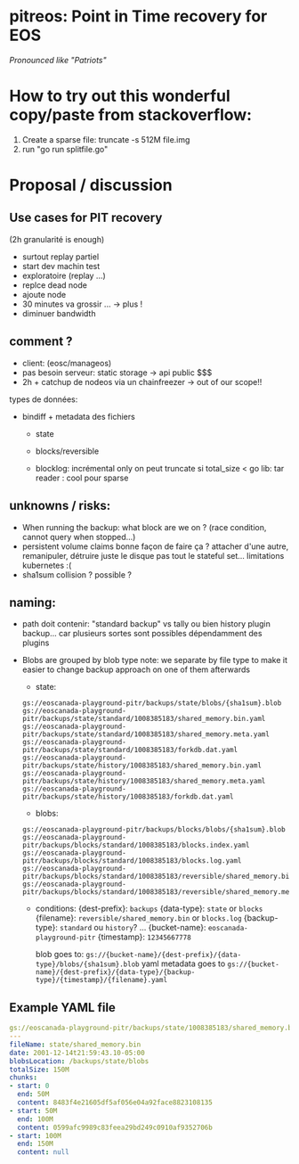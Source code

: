 # pitreos: Point in Time recovery for EOS
_Pronounced like "Patriots"_

# How to try out this wonderful copy/paste from stackoverflow:

1. Create a sparse file: truncate -s 512M file.img
2. run "go run splitfile.go"



# Proposal / discussion

## Use cases for PIT recovery 

(2h granularité is enough)

* surtout replay partiel
* start dev machin test
* exploratoire (replay ...)
* replce dead node
* ajoute node 
* 30 minutes va grossir ... -> plus !
* diminuer bandwidth

## comment ?
* client: (eosc/manageos) 
* pas besoin serveur: static storage -> api public $$$
* 2h + catchup de nodeos via un chainfreezer -> out of our scope!!

types de données:
* bindiff + metadata des fichiers
  * state
  * blocks/reversible

  * blocklog: incrémental only
 	on peut truncate si total_size <
        go lib: tar reader : cool pour sparse


## unknowns / risks:
  * When running the backup: what block are we on ? (race condition, cannot query when stopped...)
  * persistent volume claims bonne façon de faire ça ? attacher d'une autre, remanipuler, détruire juste le disque pas tout le stateful set... limitations kubernetes :(
  * sha1sum collision ? possible ?

## naming:
  * path doit contenir: "standard backup" vs tally ou bien history plugin backup... car plusieurs sortes sont possibles dépendamment des plugins

* Blobs are grouped by blob type
  note: we separate by file type to make it easier to change backup approach on one of them afterwards
  * state: 
   ```
   gs://eoscanada-playground-pitr/backups/state/blobs/{sha1sum}.blob
   gs://eoscanada-playground-pitr/backups/state/standard/1008385183/shared_memory.bin.yaml
   gs://eoscanada-playground-pitr/backups/state/standard/1008385183/shared_memory.meta.yaml
   gs://eoscanada-playground-pitr/backups/state/standard/1008385183/forkdb.dat.yaml
   gs://eoscanada-playground-pitr/backups/state/history/1008385183/shared_memory.bin.yaml
   gs://eoscanada-playground-pitr/backups/state/history/1008385183/shared_memory.meta.yaml
   gs://eoscanada-playground-pitr/backups/state/history/1008385183/forkdb.dat.yaml
   ```
  * blobs:
   ``` 
   gs://eoscanada-playground-pitr/backups/blocks/blobs/{sha1sum}.blob
   gs://eoscanada-playground-pitr/backups/blocks/standard/1008385183/blocks.index.yaml
   gs://eoscanada-playground-pitr/backups/blocks/standard/1008385183/blocks.log.yaml
   gs://eoscanada-playground-pitr/backups/blocks/standard/1008385183/reversible/shared_memory.bin.yaml
   gs://eoscanada-playground-pitr/backups/blocks/standard/1008385183/reversible/shared_memory.meta.yaml
   ```
  * conditions:
     {dest-prefix}: `backups`
     {data-type}: `state` or `blocks`
     {filename}: `reversible/shared_memory.bin` or `blocks.log`
     {backup-type}: `standard` ou `history`? ...
     {bucket-name}: `eoscanada-playground-pitr`
     {timestamp}: `12345667778`

    blob goes to:
    `gs://{bucket-name}/{dest-prefix}/{data-type}/blobs/{sha1sum}.blob`
    yaml metadata goes to
    `gs://{bucket-name}/{dest-prefix}/{data-type}/{backup-type}/{timestamp}/{filename}.yaml`
   
## Example YAML file
```yaml
gs://eoscanada-playground-pitr/backups/state/1008385183/shared_memory.bin.yaml
---
fileName: state/shared_memory.bin
date: 2001-12-14t21:59:43.10-05:00
blobsLocation: /backups/state/blobs
totalSize: 150M
chunks:
- start: 0
  end: 50M
  content: 8483f4e21605df5af056e04a92face8823108135
- start: 50M
  end: 100M
  content: 0599afc9989c83feea29bd249c0910af9352706b
- start: 100M
  end: 150M
  content: null
```

